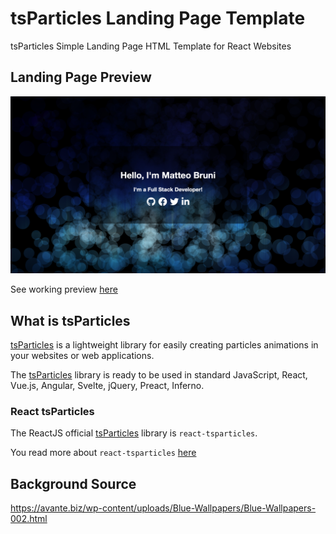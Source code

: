 # tsParticles Landing Page Template

tsParticles Simple Landing Page HTML Template for React Websites

## Landing Page Preview
[![login](https://raw.githubusercontent.com/tsparticles/react-landing-page-template/master/__screenshots/landing.png)](https://tsparticles.github.io/react-landing-page-template/index.html)

See working preview [here](https://tsparticles.github.io/react-landing-page-template/index.html)

## What is tsParticles

[tsParticles](https://github.com/matteobruni/tsparticles) is a lightweight library for easily creating particles animations in your websites or web applications.

The [tsParticles](https://github.com/matteobruni/tsparticles) library is ready to be used in standard JavaScript, React, Vue.js, Angular, Svelte, jQuery, Preact, Inferno.

### React tsParticles

The ReactJS official [tsParticles](https://github.com/matteobruni/tsparticles) library is `react-tsparticles`.

You read more about `react-tsparticles` [here](https://github.com/matteobruni/tsparticles/blob/master/components/react/README.md) 

## Background Source

<https://avante.biz/wp-content/uploads/Blue-Wallpapers/Blue-Wallpapers-002.html>
